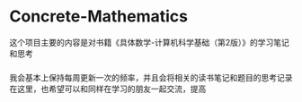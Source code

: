 # Concrete-Mathematics
这个项目主要的内容是对书籍《具体数学-计算机科学基础（第2版）》的学习笔记和思考
###
我会基本上保持每周更新一次的频率，并且会将相关的读书笔记和题目的思考记录在这里，也希望可以和同样在学习的朋友一起交流，提高
###
